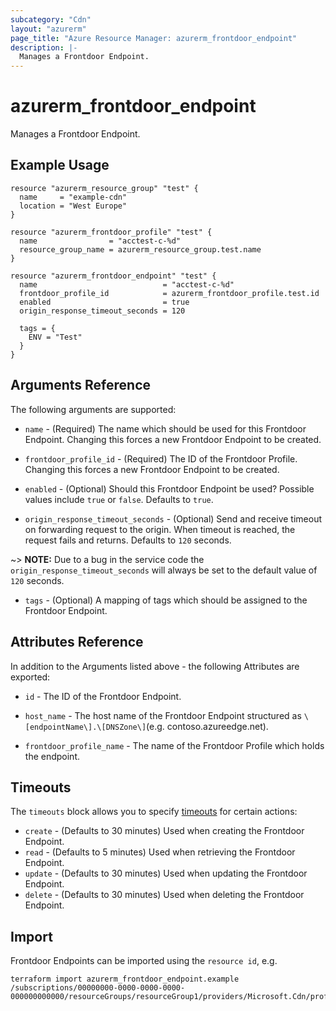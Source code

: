 ```yaml
---
subcategory: "Cdn"
layout: "azurerm"
page_title: "Azure Resource Manager: azurerm_frontdoor_endpoint"
description: |-
  Manages a Frontdoor Endpoint.
---
```


# azurerm_frontdoor_endpoint

Manages a Frontdoor Endpoint.

## Example Usage

```hcl
resource "azurerm_resource_group" "test" {
  name     = "example-cdn"
  location = "West Europe"
}

resource "azurerm_frontdoor_profile" "test" {
  name                = "acctest-c-%d"
  resource_group_name = azurerm_resource_group.test.name
}

resource "azurerm_frontdoor_endpoint" "test" {
  name                            = "acctest-c-%d"
  frontdoor_profile_id            = azurerm_frontdoor_profile.test.id
  enabled                         = true
  origin_response_timeout_seconds = 120

  tags = {
    ENV = "Test"
  }
}
```

## Arguments Reference

The following arguments are supported:

* `name` - (Required) The name which should be used for this Frontdoor Endpoint. Changing this forces a new Frontdoor Endpoint to be created.

* `frontdoor_profile_id` - (Required) The ID of the Frontdoor Profile. Changing this forces a new Frontdoor Endpoint to be created.

* `enabled` - (Optional) Should this Frontdoor Endpoint be used? Possible values include `true` or `false`. Defaults to `true`.

* `origin_response_timeout_seconds` - (Optional) Send and receive timeout on forwarding request to the origin. When timeout is reached, the request fails and returns. Defaults to `120` seconds.

~> **NOTE:** Due to a bug in the service code the `origin_response_timeout_seconds` will always be set to the default value of `120` seconds.

* `tags` - (Optional) A mapping of tags which should be assigned to the Frontdoor Endpoint.

## Attributes Reference

In addition to the Arguments listed above - the following Attributes are exported:

* `id` - The ID of the Frontdoor Endpoint.

* `host_name` - The host name of the Frontdoor Endpoint structured as `\[endpointName\].\[DNSZone\]`(e.g. contoso.azureedge.net).

* `frontdoor_profile_name` - The name of the Frontdoor Profile which holds the endpoint.

## Timeouts

The `timeouts` block allows you to specify [timeouts](https://www.terraform.io/docs/configuration/resources.html#timeouts) for certain actions:

* `create` - (Defaults to 30 minutes) Used when creating the Frontdoor Endpoint.
* `read` - (Defaults to 5 minutes) Used when retrieving the Frontdoor Endpoint.
* `update` - (Defaults to 30 minutes) Used when updating the Frontdoor Endpoint.
* `delete` - (Defaults to 30 minutes) Used when deleting the Frontdoor Endpoint.

## Import

Frontdoor Endpoints can be imported using the `resource id`, e.g.

```shell
terraform import azurerm_frontdoor_endpoint.example /subscriptions/00000000-0000-0000-0000-000000000000/resourceGroups/resourceGroup1/providers/Microsoft.Cdn/profiles/profile1/afdEndpoints/endpoint1
```

